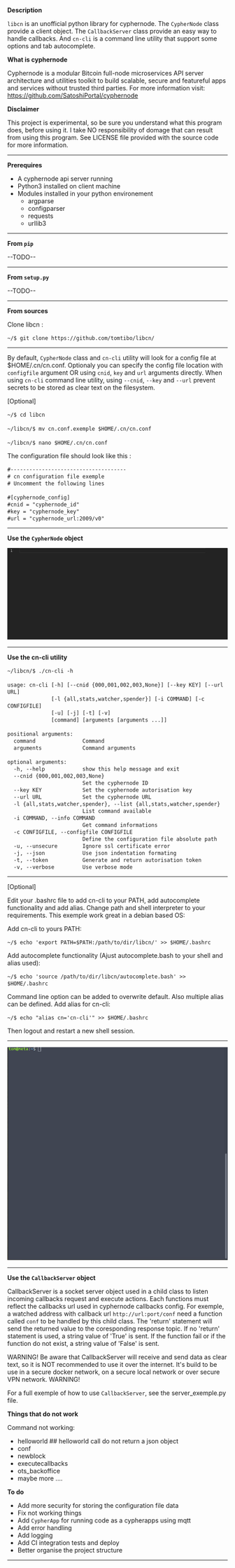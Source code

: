 **Description**

`libcn` is an unofficial python library for cyphernode. The `CypherNode` class provide a client object. The `CallbackServer` class provide an easy way to handle callbacks. And `cn-cli` is a command line utility that support some options and tab autocomplete.

**What is cyphernode**

Cyphernode is a modular Bitcoin full-node microservices API server architecture and utilities toolkit to build scalable, secure and featureful apps and services without trusted third parties. For more information visit:  https://github.com/SatoshiPortal/cyphernode

**Disclaimer**

This project is experimental, so be sure you understand what this program does, before using it. I take NO responsibility of domage that can result from using this program. See LICENSE file provided with the source code for more information.

****
**Prerequires**

- A cyphernode api server running
- Python3 installed on client machine
- Modules installed in your python environement
  - argparse
  - configparser
  - requests
  - urllib3

****

**From ``pip``**

--TODO--

****

**From `setup.py`**

--TODO--

****

 **From sources**

Clone libcn :
```
~/$ git clone https://github.com/tomtibo/libcn/
```
****
By default, `CypherNode` class and `cn-cli` utility will look for a config file at $HOME/.cn/cn.conf. Optionaly you can specify the config file location with `configfile` argument OR using `cnid`, `key` and `url` arguments directly. When using `cn-cli` command line utility, using `--cnid`, `--key` and `--url` prevent secrets to be stored as clear text on the filesystem.

[Optional]
```
~/$ cd libcn

~/libcn/$ mv cn.conf.exemple $HOME/.cn/cn.conf

~/libcn/$ nano $HOME/.cn/cn.conf 
```
The configuration file should look like this :
```
#-------------------------------------
# cn configuration file exemple
# Uncomment the following lines

#[cyphernode_config]
#cnid = "cyphernode_id"
#key = "cyphernode_key"
#url = "cyphernode_url:2009/v0"
```

****

**Use the `CypherNode` object**

![](libcn.gif)

****

**Use the cn-cli utility**

```
~/libcn/$ ./cn-cli -h

usage: cn-cli [-h] [--cnid {000,001,002,003,None}] [--key KEY] [--url URL]
              [-l {all,stats,watcher,spender}] [-i COMMAND] [-c CONFIGFILE]
              [-u] [-j] [-t] [-v]
              [command] [arguments [arguments ...]]

positional arguments:
  command               Command
  arguments             Command arguments

optional arguments:
  -h, --help            show this help message and exit
  --cnid {000,001,002,003,None}
                        Set the cyphernode ID
  --key KEY             Set the cyphernode autorisation key
  --url URL             Set the cyphernode URL
  -l {all,stats,watcher,spender}, --list {all,stats,watcher,spender}
                        List command available
  -i COMMAND, --info COMMAND
                        Get command informations
  -c CONFIGFILE, --configfile CONFIGFILE
                        Define the configuration file absolute path
  -u, --unsecure        Ignore ssl certificate error
  -j, --json            Use json indentation formating
  -t, --token           Generate and return autorisation token
  -v, --verbose         Use verbose mode

```

****

[Optional]

Edit your .bashrc file to add cn-cli to your PATH, add autocomplete functionality and add alias. Change path and shell interpreter to your requirements. This exemple work great in a debian based OS:

Add cn-cli to yours PATH:
```
~/$ echo 'export PATH=$PATH:/path/to/dir/libcn/' >> $HOME/.bashrc
```
Add autocomplete functionality (Ajust autocomplete.bash to your shell and alias used):
```
~/$ echo 'source /path/to/dir/libcn/autocomplete.bash' >> $HOME/.bashrc
```
Command line option can be added to overwrite default. Also multiple alias can be defined. Add alias for cn-cli:
```
~/$ echo "alias cn='cn-cli'" >> $HOME/.bashrc
```


Then logout and restart a new shell session.

****

![](cn-cli.gif)

****

**Use the `CallbackServer` object**

CallbackServer is a socket server object used in a child class to listen incoming callbacks request and execute actions. Each functions must reflect the callbacks url used in cyphernode callbacks config. For exemple, a watched address with callback url `http://url:port/conf` need a function called `conf` to be handled by this child class. The 'return' statement will send the returned value to the coresponding response topic. If no 'return' statement is used, a string value of 'True' is sent. If the function fail or if the function do not exist, a string value of 'False' is sent. 

WARNING! Be aware that CallbackServer will receive and send data as clear text, so it is NOT recommended to use it over the internet. It's build to be use in a secure docker network, on a secure local network or over secure VPN network. WARNING!

For a full exemple of how to use `CallbackServer`, see the server_exemple.py file.


**Things that do not work**

Command not working:
- helloworld ## helloworld call do not return a json object
- conf
- newblock
- executecallbacks
- ots_backoffice
- maybe more ....

**To do**

- Add more security for storing the configuration file data
- Fix not working things
- Add `CypherApp` for running code as a cypherapps using mqtt
- Add error handling
- Add logging
- Add CI integration tests and deploy
- Better organise the project structure

****
